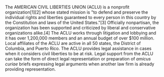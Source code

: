 The AMERICAN CIVIL LIBERTIES UNION (ACLU) is a nonprofit organization[1][2] whose stated mission is "to defend and preserve the individual rights and liberties guaranteed to every person in this country by the Constitution and laws of the United States."[3] Officially nonpartisan, the organization has been supported and criticized by liberal and conservative organizations alike.[4] The ACLU works through litigation and lobbying and it has over 1,200,000 members and an annual budget of over $100 million. Local affiliates of the ACLU are active in all 50 states, the District of Columbia, and Puerto Rico. The ACLU provides legal assistance in cases when it considers civil liberties to be at risk. Legal support from the ACLU can take the form of direct legal representation or preparation of _amicus curiae_ briefs expressing legal arguments when another law firm is already providing representation.
